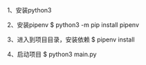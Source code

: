 1、安装python3

2、安装pipenv
$ python3 -m pip install pipenv

3、进入到项目目录，安装依赖
$ pipenv install 

4、启动项目
$ python3 main.py

